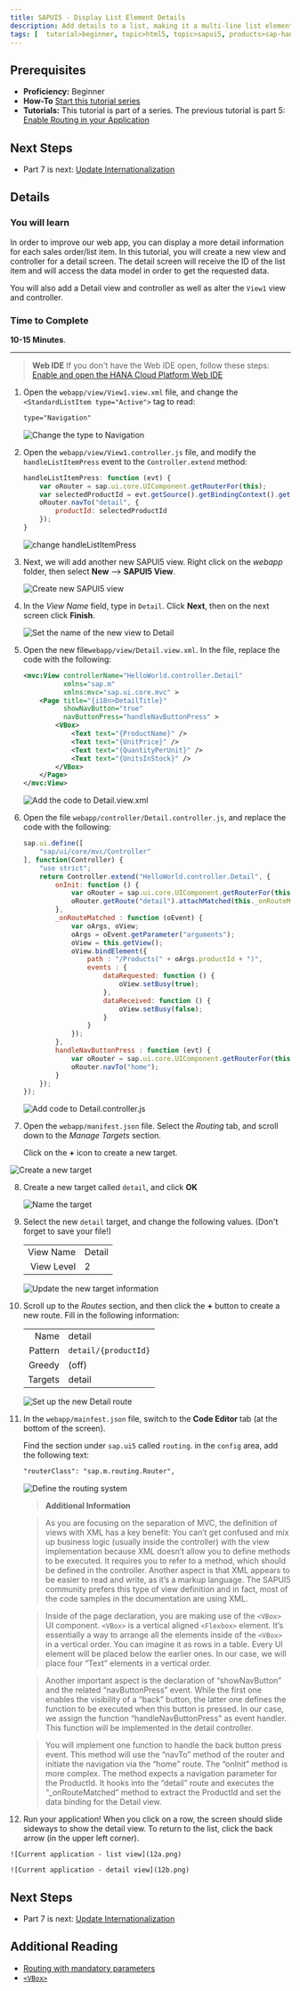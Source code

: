 ```yaml
---
title: SAPUI5 - Display List Element Details
description: Add details to a list, making it a multi-line list element
tags: [  tutorial>beginner, topic>html5, topic>sapui5, products>sap-hana-cloud-platform ]
---
```

## Prerequisites  
- **Proficiency:** Beginner 
- **How-To** [Start this tutorial series](https://go.sap.com/developer/tutorials/sapui5-webide-open-webide.html)
- **Tutorials:** This tutorial is part of a series.  The previous tutorial is part 5: [Enable Routing in your Application](https://go.sap.com/developer/tutorials/sapui5-webide-enable-routing.html)

## Next Steps
 - Part 7 is next: [Update Internationalization](https://go.sap.com/developer/tutorials/sapui5-webide-update-internationalization.html)

## Details
### You will learn  
In order to improve our web app, you can display a more detail information for each sales order/list item. In this tutorial, you will create a new view and controller for a detail screen. The detail screen will receive the ID of the list item and will access the data model in order to get the requested data.You will also add a Detail view and controller as well as alter the `View1` view and controller.  

### Time to Complete
**10-15 Minutes**.

---
>  **Web IDE** If you don't have the Web IDE open, follow these steps: [Enable and open the HANA Cloud Platform Web IDE](https://go.sap.com/developer/tutorials/sapui5-webide-open-webide.html)


1.  Open the `webapp/view/View1.view.xml` file, and change the `<StandardListItem type="Active">` tag to read:

    ```xml
    type="Navigation"
    ```
    
    ![Change the type to Navigation](1.png)
    
2.  Open the `webapp/view/View1.controller.js` file, and modify the `handleListItemPress` event to the `Controller.extend` method:

    ```javascript
    handleListItemPress: function (evt) {	 	var oRouter = sap.ui.core.UIComponent.getRouterFor(this);	 	var selectedProductId = evt.getSource().getBindingContext().getProperty("ProductID");    	oRouter.navTo("detail", {    		productId: selectedProductId    	});    }
    ```
    
    ![change handleListItemPress](2.png)
  
  
3.  Next, we will add another new SAPUI5 view.  Right click on the *webapp* folder, then select **New** --> **SAPUI5 View**.

    ![Create new SAPUI5 view](3.png)
  
4.  In the *View Name* field, type in `Detail`.  Click **Next**, then on the next screen click **Finish**.

    ![Set the name of the new view to Detail](4.png)
  
5.  Open the new file`webapp/view/Detail.view.xml`.  In the file, replace the code with the following:
    
    ```xml
    <mvc:View controllerName="HelloWorld.controller.Detail"              xmlns="sap.m"              xmlns:mvc="sap.ui.core.mvc" >
    	<Page title="{i18n>DetailTitle}"    	      showNavButton="true"    	      navButtonPress="handleNavButtonPress" >
    		<VBox>    			<Text text="{ProductName}" />    			<Text text="{UnitPrice}" />    			<Text text="{QuantityPerUnit}" />    			<Text text="{UnitsInStock}" />    		</VBox>    	</Page>    </mvc:View>
    ```
    
    ![Add the code to Detail.view.xml](5.png)


6.  Open the file `webapp/controller/Detail.controller.js`, and replace the code with the following:  
    
    ```Javascript
    sap.ui.define([    	"sap/ui/core/mvc/Controller"    ], function(Controller) {    	"use strict";    	return Controller.extend("HelloWorld.controller.Detail", {    		onInit: function () {    			var oRouter = sap.ui.core.UIComponent.getRouterFor(this);    			oRouter.getRoute("detail").attachMatched(this._onRouteMatched, this);    		},    		_onRouteMatched : function (oEvent) {    			var oArgs, oView;    			oArgs = oEvent.getParameter("arguments");    			oView = this.getView();    			oView.bindElement({    				path : "/Products(" + oArgs.productId + ")",    				events : {    					dataRequested: function () {    						oView.setBusy(true);    					},    					dataReceived: function () {    						oView.setBusy(false);    					}    				}    			});    		},    		handleNavButtonPress : function (evt) {    			var oRouter = sap.ui.core.UIComponent.getRouterFor(this);    			oRouter.navTo("home");    		}    	});    });
    ```
    
    ![Add code to Detail.controller.js](6.png)
   
   
7.  Open the `webapp/manifest.json` file.  Select the *Routing* tab, and scroll down to the *Manage Targets* section.

    Click on the **+** icon to create a new target.
   
   ![Create a new target](7.png)
   
8.  Create a new target called `detail`, and click **OK**

    ![Name the target](8.png)
    
9.  Select the new `detail` target, and change the following values.  (Don't forget to save your file!)

    |           |           |
    |----------:|---------- |
    |View Name  |Detail     |
    |View Level |2          |
    
    ![Update the new target information](9.png)
    
10. Scroll up to the *Routes* section, and then click the **+** button to create a new route.  Fill in the following information:

    |           |                   |
    |----------:|------------------ |
    |Name       |detail             |
    |Pattern    |`detail/{productId}` |
    |Greedy     |(off)              |
    |Targets    |detail             |
    
    ![Set up the new Detail route](10.png)
    
11. In the `webapp/mainfest.json` file, switch to the **Code Editor** tab (at the bottom of the screen).  

    Find the section under `sap.ui5` called `routing`.  in the `config` area, add the following text:
    
    ```XML
    "routerClass": "sap.m.routing.Router",
    ```
    
    ![Define the routing system](11.png)
      


    > **Additional Information**
    
    > As you are focusing on the separation of MVC, the definition of views with XML has a key benefit: You can’t get confused and mix up business logic (usually inside the controller) with the view implementation because XML doesn’t allow you to define methods to be executed. It requires you to refer to a method, which should be defined in the controller. Another aspect is that XML appears to be easier to read and write, as it’s a markup language. The SAPUI5 community prefers this type of view definition and in fact, most of the code samples in the documentation are using XML.    > Inside of the page declaration, you are making use of the `<VBox>` UI component. `<VBox>` is a vertical aligned `<Flexbox>` element. It’s essentially a way to arrange all the elements inside of the `<VBox>` in a vertical order. You can imagine it as rows in a table. Every UI element will be placed below the earlier ones. In our case, we will place four “Text” elements in a vertical order.
        > Another important aspect is the declaration of “showNavButton” and the related “navButtonPress” event. While the first one enables the visibility of a “back” button, the latter one defines the function to be executed when this button is pressed. In our case, we assign the function “handleNavButtonPress” as event handler. This function will be implemented in the detail controller.




    > You will implement one function to handle the back button press event. This method will use the “navTo” method of the router and initiate the navigation via the “home” route. The “onInit” method is more complex. The method expects a navigation parameter for the ProductId. It hooks into the “detail” route and executes the “_onRouteMatched” method to extract the ProductId and set the data binding for the Detail view.
    
12.  Run your application!  When you click on a row, the screen should slide sideways to show the detail view.  To return to the list, click the back arrow (in the upper left corner).
    
    ![Current application - list view](12a.png)
    
    ![Current application - detail view](12b.png)

## Next Steps
 - Part 7 is next: [Update Internationalization](https://go.sap.com/developer/tutorials/sapui5-webide-update-internationalization.html)

## Additional Reading
- [Routing with mandatory parameters](http://help.sap.com/saphelp_nw75/helpdata/en/f9/6d2522a5ca4382a274ae3c6d002ca0/content.htm)
- [`<VBox>`](https://sapui5.hana.ondemand.com/docs/api/symbols/sap.m.VBox.html)


